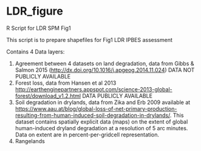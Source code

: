 # LDR_figure     
R Script for LDR SPM Fig1    

This script is to prepare shapefiles for Fig1 LDR IPBES assessment


Contains 4 Data layers: 

1. Agreement between 4 datasets on land degradation, data from Gibbs & Salmon 2015 (http://dx.doi.org/10.1016/j.apgeog.2014.11.024) DATA NOT PUBLICLY AVAILABLE
2. Forest loss, data from Hansen et al 2013 http://earthenginepartners.appspot.com/science-2013-global-forest/download_v1.2.html DATA PUBLICLY AVAILABLE
3. Soil degradation in drylands, data from Zika and Erb 2009 available at https://www.aau.at/blog/global-loss-of-net-primary-production-resulting-from-human-induced-soil-degradation-in-drylands/. This dataset contains spatially explicit data (maps) on the extent of global human-induced dryland degradation at a resolution of 5 arc minutes. Data on extent are in percent-per-gridcell representation.
4. Rangelands
